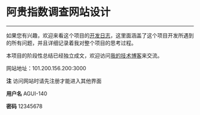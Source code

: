# 阿贵指数调查网站设计

***

如果您有兴趣，欢迎来看这个项目的[开发日志](https://github.com/KevinHu-1024/agui.com/wiki/%E5%BC%80%E5%8F%91%E6%97%A5%E5%BF%97)，这里面涵盖了这个项目开发所遇到的所有问题，并且详细记录着我对整个项目的思考过程。

本项目的阶段性总结已经独立成文，欢迎访问[我的技术博客](http://kevinhu-1024.github.io/)来交流。

网站地址：101.200.156.200:3000

**注** 访问网站时请先注册才能进入其他界面

**用户名** AGUI-140

**密码** 12345678
